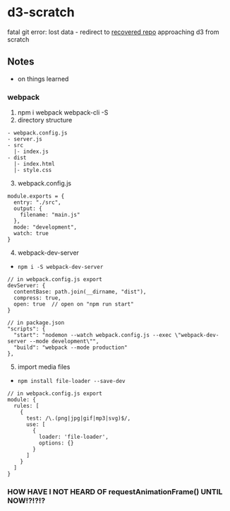 # d3-scratch
fatal git error: lost data - redirect to [recovered repo](https://github.com/DaNish808/audio-play)
approaching d3 from scratch

## Notes 
- on things learned

### webpack
1. npm i webpack webpack-cli -S
2. directory structure
```
- webpack.config.js
- server.js
- src
  |- index.js
- dist
  |- index.html
  |- style.css
```
3. webpack.config.js
```
module.exports = {
  entry: "./src",
  output: {
    filename: "main.js"
  },
  mode: "development",
  watch: true
}
```
4. webpack-dev-server
- `npm i -S webpack-dev-server`
```
// in webpack.config.js export
devServer: {
  contentBase: path.join(__dirname, "dist"),
  compress: true, 
  open: true  // open on "npm run start"
}
```
```
// in package.json
"scripts": {
  "start": "nodemon --watch webpack.config.js --exec \"webpack-dev-server --mode development\"",
  "build": "webpack --mode production"
},
```
5. import media files
- `npm install file-loader --save-dev`
```
// in webpack.config.js export
module: {
  rules: [
    {
      test: /\.(png|jpg|gif|mp3|svg)$/,
      use: [
        {
          loader: 'file-loader',
          options: {}
        }
      ]
    }
  ]
}
```

### HOW HAVE I NOT HEARD OF requestAnimationFrame() UNTIL NOW!?!?!?
